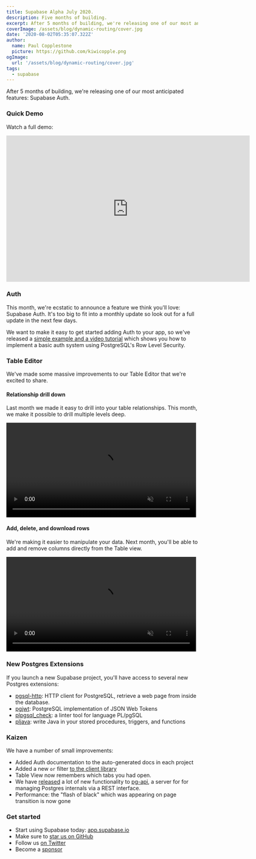 ```yaml
---
title: Supabase Alpha July 2020.
description: Five months of building.
excerpt: After 5 months of building, we're releasing one of our most anticipated features, Supabase Auth.
coverImage: /assets/blog/dynamic-routing/cover.jpg
date: '2020-08-02T05:35:07.322Z'
author:
  name: Paul Copplestone
  picture: https://github.com/kiwicopple.png
ogImage:
  url: '/assets/blog/dynamic-routing/cover.jpg'
tags:
  - supabase
---
```


After 5 months of building, we're releasing one of our most anticipated features: Supabase Auth. 

<!--truncate-->

### Quick Demo

Watch a full demo:

<iframe width="640" height="385" src="https://www.loom.com/embed/17fbbc3bc9b2459eb0efbbb174b2ce7b" frameborder="0" allowFullScreen></iframe>

### Auth

This month, we're ecstatic to announce a feature we think you'll love: Supabase Auth. It's too big to fit into a monthly update so look out for a full update in the next few days.

We want to make it easy to get started adding Auth to your app, so we've released a [simple example and a video tutorial](https://dev.to/supabase/create-a-slack-clone-with-next-js-and-supabase-3lhd) which shows you how to implement a basic auth system using PostgreSQL's Row Level Security.

### Table Editor

We've made some massive improvements to our Table Editor that we're excited to share.

#### Relationship drill down

Last month we made it easy to drill into your table relationships. This month, we make it possible to drill multiple levels deep. 

<video width="99%" autoplay="" loop="" muted="" playsInline="" controls="true">
<source src="/videos/relational-drilldown-zoom.mp4" type="video/mp4" />
</video>


#### Add, delete, and download rows

We're making it easier to manipulate your data. Next month, you'll be able to add and remove columns directly from the Table view.

<video width="99%" autoplay="" loop="" muted="" playsInline="" controls="true">
<source src="/videos/csv-download-zoom.mp4" type="video/mp4" />
</video>

### New Postgres Extensions

If you launch a new Supabase project, you'll have access to several new Postgres extensions:

- [pgsql-http](https://github.com/pramsey/pgsql-http): HTTP client for PostgreSQL, retrieve a web page from inside the database.
- [pgjwt](https://github.com/michelp/pgjwt): PostgreSQL implementation of JSON Web Tokens
- [plpgsql_check](https://github.com/okbob/plpgsql_check): a linter tool for language PL/pgSQL
- [pljava](https://github.com/tada/pljava): write Java in your stored procedures, triggers, and functions

### Kaizen

We have a number of small improvements:

- Added Auth documentation to the auto-generated docs in each project
- Added a new `or` filter [to the client library](https://supabase.io/docs/library/get#or)
- Table View now remembers which tabs you had open.
- We have [released](https://github.com/supabase/pg-api/releases) a lot of new functionality to [pg-api](https://github.com/supabase/pg-api), a server for for managing Postgres internals via a REST interface.
- Performance: the "flash of black" which was appearing on page transition is now gone

### Get started

- Start using Supabase today: [app.supabase.io](https://app.supabase.io)
- Make sure to [star us on GitHub](https://github.com/supabase/supabase)
- Follow us [on Twitter](https://twitter.com/supabase_io)
- Become a [sponsor](https://github.com/sponsors/supabase)